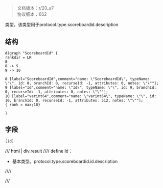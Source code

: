 # <!-- md:samp ScoreboardId -->

> 文档版本：r/20_u7<br/>协议版本：662

<!-- md:samp ScoreboardId -->类型。该类型用于protocol.type.scoreboardid.description

## 结构

```viz
digraph "ScoreboardId" {
rankdir = LR
8
8 -> 9
9 -> 10

8 [label="ScoreboardId",comment="name: \"ScoreboardId\", typeName: \"\", id: 8, branchId: 0, recurseId: -1, attributes: 0, notes: \"\""];
9 [label="Id",comment="name: \"Id\", typeName: \"\", id: 9, branchId: 0, recurseId: -1, attributes: 0, notes: \"\""];
10 [label="varint64",comment="name: \"varint64\", typeName: \"\", id: 10, branchId: 0, recurseId: -1, attributes: 512, notes: \"\""];
{ rank = max;10}

}

```

## 字段

```title='ScoreboardId'
[id]
```

/// html | div.result
//// define
Id：<!-- md:samp varint64 -->

- 基本类型。protocol.type.scoreboardid.id.description


////

///

